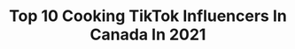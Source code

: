 ---
title: Top 10 Cooking TikTok Influencers In Canada In 2021
description: >-
  Find top cooking TikTok influencers in Canada in 2021. Most popular hashtags: #fyp #cooking #vegan #duet.
platform: TikTok
hits: 350
text_top: See the top-rated TikTok profiles on inBeat.
text_bottom: inBeat aggregates 350 TikTok influencers like this in Canada for you to collaborate.
profiles:
  - username: "okaychef"
    fullname: >-
      Nathan Jones
    bio: >-
      34🏳️‍🌈🇨🇦He/Him 20yr career chef sharing what I know Cooking & D&D Links👇🏻
    location: "Canada"
    followers: 55300
    engagement: 1661
    commentsToLikes: 0.051315
    id: ckb0htvff9dho0j2388r3igv9
    verified: false
    hashtags: "#tabletopgames, #stitch, #chef, #dungeonsanddragons"
  - username: "doseofsiyam"
    fullname: >-
      𝐒 𝐈 𝐘 𝐀 𝐌 🖤
    bio: >-
      🇨🇦💓🇵🇰 Yes i do the cooking, yes i do the cleaning😔✌🏼
    location: "Canada"
    followers: 5158
    engagement: 1467
    commentsToLikes: 0.095398
    id: ck8vy3opvt3rh0j78s5tu337y
    verified: false
    hashtags: "#desi, #fyp, #duet, #vogue"
  - username: "findbex"
    fullname: >-
      Bex 
    bio: >-
      Foodie, vegan cookbook author. I have a weird cat. 🇨🇦 Cookingbylaptop.com
    location: "Canada"
    followers: 38500
    engagement: 1636
    commentsToLikes: 0.028580
    id: ck961zc8romyz0j78v1axqnn5
    verified: false
    hashtags: "#plasticfreejuly, #recipe, #foodblogger, #explorebclocal"
  - username: "w2sixpackchef"
    fullname: >-
      Wallace W
    bio: >-
      Food|Fitness|Life RECIPES:IG @w2sixpackchef COOKING EBOOK:www.sixpackchef.com
    location: "Canada"
    followers: 456800
    engagement: 1255
    commentsToLikes: 0.022649
    id: ck806ysqxn5xz0j780zu0q8u9
    verified: false
    hashtags: "#satisfying, #asmr, #foodreview, #cooking"
  - username: "keith_pears"
    fullname: >-
      KP
    bio: >-
      Daily cooking tips, hacks and satisfying food videos IG @keith_pears
    location: "Canada"
    followers: 9131
    engagement: 304
    commentsToLikes: 0.057530
    id: ckd0b7nd6c9450j237o6atdj8
    verified: false
    hashtags: "#favoriterecipe, #summervibes, #fypage, #satisfyingvideo"
  - username: "ssscuisine"
    fullname: >-
      sirene
    bio: >-
      ➡️ @ssscuisine for recipes 👩‍⚕️🩺 Med student cooking in between exams
    location: "Canada"
    followers: 14000
    engagement: 780
    commentsToLikes: 0.035963
    id: ckdncq9a9gq7i0j23s1gm6m76
    verified: false
    hashtags: "#cooking, #yum, #middleeastern, #yummy"
  - username: "charlesdesantis"
    fullname: >-
      Charlesdesantis
    bio: >-
      On aime bin ça les smoothies 🥥 #vegan cooking 🧑‍🍳
    location: "Canada"
    followers: 18000
    engagement: 707
    commentsToLikes: 0.029185
    id: ckd06a2w1a69x0j23jf7kdr8j
    verified: false
    hashtags: "#smoothiebowl, #quebec, #foodtruck, #smoothiebowls"
  - username: "www.pressurecooker.com"
    fullname: >-
      check ur porch
    bio: >-
      meanies are weenies, later haters. 🇨🇦17🇵🇰 she/her
    location: "Canada"
    followers: 4560
    engagement: 2052
    commentsToLikes: 0.080252
    id: ckb9gp1s662uh0j23s2ziyq4a
    verified: false
    hashtags: "#progamer, #greenscreen, #xyzcba, #duet"
  - username: "greatgifts"
    fullname: >-
      🎁 GreatGifts
    bio: >-
      our friend @RosesAreRez makes cute resin art ⤵️
    location: "Canada"
    followers: 185200
    engagement: 2000
    commentsToLikes: 0.040940
    id: ck81s6jcqqcox0j788qtgxokj
    verified: false
    hashtags: "#stayathome, #sidehustle, #happyeaster, #wipeitdown"
  - username: "realcody"
    fullname: >-
      Cody Turner
    bio: >-
      You look lost, follow me:) Dm for promo Sub 2 Nate ⬇️
    location: "Canada"
    followers: 32600
    engagement: 1519
    commentsToLikes: 0.053160
    id: ckb9heju973zv0j23vgqrj1a6
    verified: false
    hashtags: "#salmon, #cooking, #salmonfishing, #metime"
---